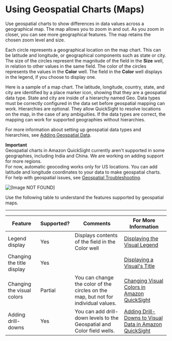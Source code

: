 # Using Geospatial Charts \(Maps\)<a name="geospatial-charts"></a>

Use geospatial charts to show differences in data values across a geographical map\. The map allows you to zoom in and out\. As you zoom in closer, you can see more geographical features\. The map retains the chosen zoom level and size\. 

Each circle represents a geographical location on the map chart\. This can be latitude and longitude, or geographical components such as state or city\. The size of the circles represent the magnitude of the field in the **Size** well, in relation to other values in the same field\. The color of the circles represents the values in the **Color** well\. The field in the **Color** well displays in the legend, if you choose to display one\.

Here is a sample of a map chart\. The latitude, longitude, country, state, and city are identified by a place marker icon, showing that they are a geospatial data type\. State and city are inside of a hierarchy named Geo\. Data types must be correctly configured in the data set before geospatial mapping can work\. Hierarchies are optional\. They allow QuickSight to resolve locations on the map, in the case of any ambiguities\. If the data types are correct, the mapping can work for supported geographies without hierarchies\.

For more information about setting up geospatial data types and hierarchies, see [Adding Geospatial Data](geospatial-data-prep.md)\.

**Important**  
Geospatial charts in Amazon QuickSight currently aren't supported in some geographies, including India and China\. We are working on adding support for more regions\.  
For now, automatic geocoding works only for US locations\. You can add latitude and longitude coordinates to your data to make geospatial charts\. For help with geospatial issues, see [Geospatial Troubleshooting](geospatial-troubleshooting.md)\.

![\[Image NOT FOUND\]](http://docs.aws.amazon.com/quicksight/latest/user/images/geo-mapchart-sample-1.png)

Use the following table to understand the features supported by geospatial maps\.


****  

| Feature | Supported? | Comments | For More Information | 
| --- | --- | --- | --- | 
| Legend display | Yes | Displays contents of the field in the Color well | [Displaying the Visual Legend](formatting-a-visual.md#displaying-the-visual-legend) | 
| Changing the title display | Yes |  | [Displaying a Visual's Title](formatting-a-visual.md#displaying-visual-title) | 
| Changing the visual colors | Partial | You can change the color of the circles on the map, but not for individual values\. | [Changing Visual Colors in Amazon QuickSight](changing-visual-colors.md) | 
| Adding drill\-downs | Yes | You can add drill\-down levels to the Geospatial and Color field wells\. | [Adding Drill\-Downs to Visual Data in Amazon QuickSight](adding-drill-downs.md) | 